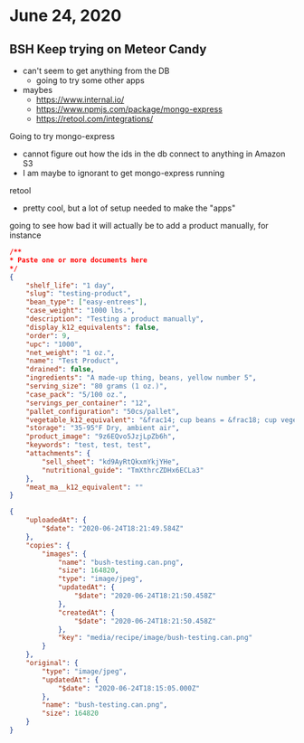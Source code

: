 # June 24, 2020

## BSH Keep trying on Meteor Candy
- can't seem to get anything from the DB
  - going to try some other apps
- maybes
  - https://www.internal.io/
  - https://www.npmjs.com/package/mongo-express
  - https://retool.com/integrations/

Going to try mongo-express
- cannot figure out how the ids in the db connect to anything in Amazon S3
- I am maybe to ignorant to get mongo-express running

retool
- pretty cool, but a lot of setup needed to make the "apps"

going to see how bad it will actually be to add a product manually, for instance

```json
/** 
* Paste one or more documents here
*/
{
    "shelf_life": "1 day",
    "slug": "testing-product",
    "bean_type": ["easy-entrees"],
    "case_weight": "1000 lbs.",
    "description": "Testing a product manually",
    "display_k12_equivalents": false,
    "order": 9,
    "upc": "1000",
    "net_weight": "1 oz.",
    "name": "Test Product",
    "drained": false,
    "ingredients": "A made-up thing, beans, yellow number 5",
    "serving_size": "80 grams (1 oz.)",
    "case_pack": "5/100 oz.",
    "servings_per_container": "12",
    "pallet_configuration": "50cs/pallet",
    "vegetable_k12_equivalent": "&frac14; cup beans = &frac18; cup vegetable serving",
    "storage": "35-95°F Dry, ambient air",
    "product_image": "9z6EQvo5JzjLpZb6h",
    "keywords": "test, test, test",
    "attachments": {
        "sell_sheet": "kd9AyRtQkxmYkjYHe",
        "nutritional_guide": "TmXthrcZDHx6ECLa3"
    },
    "meat_ma__k12_equivalent": ""
}
```

```json
{
    "uploadedAt": {
        "$date": "2020-06-24T18:21:49.584Z"
    },
    "copies": {
        "images": {
            "name": "bush-testing.can.png",
            "size": 164820,
            "type": "image/jpeg",
            "updatedAt": {
                "$date": "2020-06-24T18:21:50.458Z"
            },
            "createdAt": {
                "$date": "2020-06-24T18:21:50.458Z"
            },
            "key": "media/recipe/image/bush-testing.can.png"
        }
    },
    "original": {
        "type": "image/jpeg",
        "updatedAt": {
            "$date": "2020-06-24T18:15:05.000Z"
        },
        "name": "bush-testing.can.png",
        "size": 164820
    }
}
```